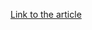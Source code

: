 [Link to the article](https://thehackernews.com/2025/04/experts-uncover-new-xorddos-controller.html)
